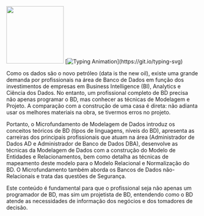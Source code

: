 <img src="https://media.giphy.com/media/v1.Y2lkPTc5MGI3NjExY2NseWRpcTZmcmkyNmN3cXk0bDM3b2x4a3FsZXppbzFtYWg5cWZyaiZlcD12MV9pbnRlcm5hbF9naWZfYnlfaWQmY3Q9cw/Aa3k6VDl2EDauCyE6U/giphy.gif" width="150"> [![Typing Animation](https://readme-typing-svg.herokuapp.com?color=DBB6EEFF&size=28&duration=7200&center=true&vCenter=true&width=1000&lines=Modelagem+de+Dados;Introdução💻;)](https://git.io/typing-svg)

Como os dados são o novo petróleo (data is the new oil), existe uma grande demanda por profissionais na área de Banco de Dados em função dos investimentos de empresas em Business Intelligence (BI), Analytics e Ciência dos Dados. No entanto, um profissional completo de BD precisa não apenas programar o BD, mas conhecer as técnicas de Modelagem e Projeto. A comparação com a construção de uma casa é direta: não adianta usar os melhores materiais na obra, se tivermos erros no projeto.

Portanto, o Microfundamento de Modelagem de Dados introduz os conceitos teóricos de BD (tipos de linguagens, níveis do BD), apresenta as carreiras dos principais profissionais que atuam na área (Administrador de Dados AD e Administrador de Banco de Dados DBA), desenvolve as técnicas da Modelagem de Dados com a construção do Modelo de Entidades e Relacionamentos, bem como detalha as técnicas de mapeamento deste modelo para o Modelo Relacional e Normalização do BD. O Microfundamento também aborda os Bancos de Dados não-Relacionais e trata das questões de Segurança.

Este conteúdo é fundamental para que o profissional seja não apenas um programador de BD, mas sim um projetista de BD, entendendo como o BD atende as necessidades de informação dos negócios e dos tomadores de decisão. 
